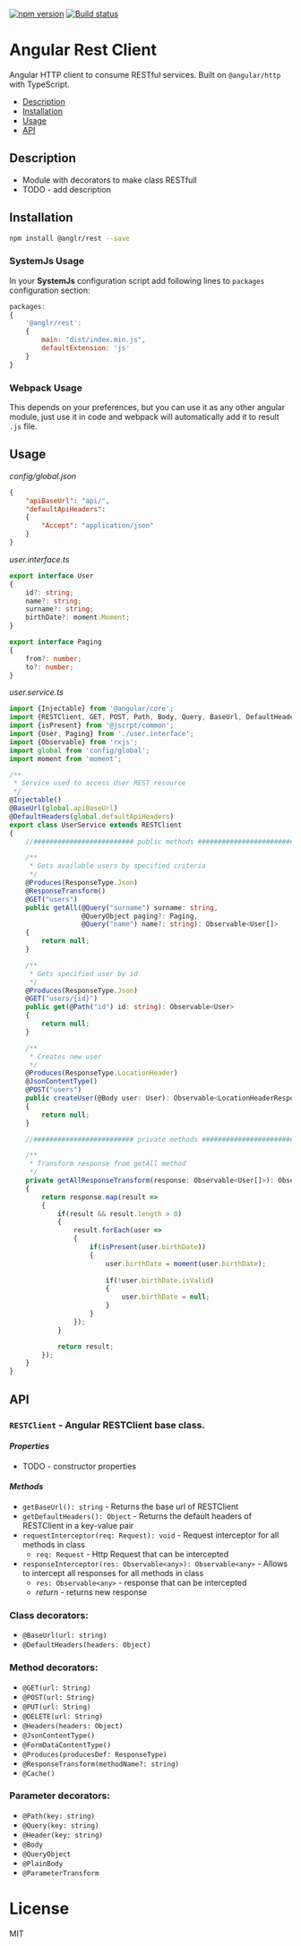 [![npm version](https://badge.fury.io/js/%40anglr%2Frest.svg)](https://badge.fury.io/js/%40anglr%2Frest)
[![Build status](https://ci.appveyor.com/api/projects/status/92d634q2sky7gvkx?svg=true)](https://ci.appveyor.com/project/kukjevov/ng-rest)

# Angular Rest Client

Angular HTTP client to consume RESTful services. Built on `@angular/http` with TypeScript.  

- [Description](#description)
- [Installation](#installation)
- [Usage](#usage)
- [API](#api)

## Description

- Module with decorators to make class RESTfull
- TODO - add description

## Installation

```sh
npm install @anglr/rest --save
```

### SystemJs Usage

In your **SystemJs** configuration script add following lines to `packages` configuration section:

```javascript
packages:
{
    '@anglr/rest': 
    {
        main: "dist/index.min.js",
        defaultExtension: 'js'
    }
}
```

### Webpack Usage

This depends on your preferences, but you can use it as any other angular module, just use it in code and webpack will automatically add it to result `.js` file.


## Usage

*config/global.json*
```json
{
    "apiBaseUrl": "api/",
    "defaultApiHeaders": 
    {
        "Accept": "application/json"
    }
}
```

*user.interface.ts*
```typescript
export interface User
{
    id?: string;
    name?: string;
    surname?: string;
    birthDate?: moment.Moment;
}

export interface Paging
{
    from?: number;
    to?: number;
}
```

*user.service.ts*
```typescript
import {Injectable} from '@angular/core';
import {RESTClient, GET, POST, Path, Body, Query, BaseUrl, DefaultHeaders, Produces, ResponseType, ResponseTransform, LocationHeaderResponse} from '@anglr/rest';
import {isPresent} from '@jscrpt/common';
import {User, Paging} from './user.interface';
import {Observable} from 'rxjs';
import global from 'config/global';
import moment from 'moment';

/**
 * Service used to access User REST resource
 */
@Injectable()
@BaseUrl(global.apiBaseUrl)
@DefaultHeaders(global.defaultApiHeaders)
export class UserService extends RESTClient
{
    //######################### public methods #########################

    /**
     * Gets available users by specified criteria
     */
    @Produces(ResponseType.Json)
    @ResponseTransform()
    @GET("users")
    public getAll(@Query("surname") surname: string,
                  @QueryObject paging?: Paging,
                  @Query("name") name?: string): Observable<User[]>
    {
        return null;
    }

    /**
     * Gets specified user by id
     */
    @Produces(ResponseType.Json)
    @GET("users/{id}")
    public get(@Path("id") id: string): Observable<User>
    {
        return null;
    }

    /**
     * Creates new user
     */
    @Produces(ResponseType.LocationHeader)
    @JsonContentType()
    @POST("users")
    public createUser(@Body user: User): Observable<LocationHeaderResponse>
    {
        return null;
    }

    //######################### private methods #########################

    /**
     * Transform response from getAll method
     */
    private getAllResponseTransform(response: Observable<User[]>): Observable<User[]>
    {
        return response.map(result =>
        {
            if(result && result.length > 0)
            {
                result.forEach(user => 
                {
                    if(isPresent(user.birthDate))
                    {
                        user.birthDate = moment(user.birthDate);
                    
                        if(!user.birthDate.isValid)
                        {
                            user.birthDate = null;
                        }
                    }
                });
            }

            return result;
        });
    }
}
```

## API

### `RESTClient` - Angular RESTClient base class.

#### *Properties*
 - TODO - constructor properties

#### *Methods*
- `getBaseUrl(): string` - Returns the base url of RESTClient
- `getDefaultHeaders(): Object` - Returns the default headers of RESTClient in a key-value pair
- `requestInterceptor(req: Request): void` - Request interceptor for all methods in class
  - `req: Request` - Http Request that can be intercepted
- `responseInterceptor(res: Observable<any>): Observable<any>` - Allows to intercept all responses for all methods in class
  - `res: Observable<any>` - response that can be intercepted
  - *return* - returns new response

### Class decorators:
- `@BaseUrl(url: string)`
- `@DefaultHeaders(headers: Object)`

### Method decorators:
- `@GET(url: String)`
- `@POST(url: String)`
- `@PUT(url: String)`
- `@DELETE(url: String)`
- `@Headers(headers: Object)`
- `@JsonContentType()`
- `@FormDataContentType()`
- `@Produces(producesDef: ResponseType)`
- `@ResponseTransform(methodName?: string)`
- `@Cache()`

### Parameter decorators:
- `@Path(key: string)`
- `@Query(key: string)`
- `@Header(key: string)`
- `@Body`
- `@QueryObject`
- `@PlainBody`
- `@ParameterTransform`

# License

MIT
